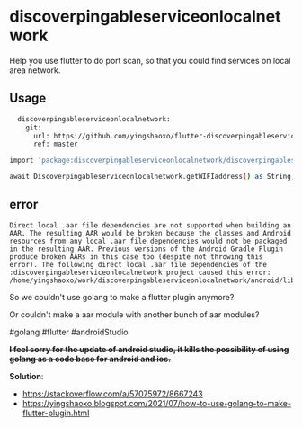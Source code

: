 # discoverpingableserviceonlocalnetwork

Help you use flutter to do port scan, so that you could find services on local area network.

## Usage
```bash
  discoverpingableserviceonlocalnetwork:
    git:
      url: https://github.com/yingshaoxo/flutter-discoverpingableserviceonlocalnetwork.git
      ref: master
```

```bash
import 'package:discoverpingableserviceonlocalnetwork/discoverpingableserviceonlocalnetwork.dart';

await Discoverpingableserviceonlocalnetwork.getWIFIaddress() as String;
```

## error
```
Direct local .aar file dependencies are not supported when building an AAR. The resulting AAR would be broken because the classes and Android resources from any local .aar file dependencies would not be packaged in the resulting AAR. Previous versions of the Android Gradle Plugin produce broken AARs in this case too (despite not throwing this error). The following direct local .aar file dependencies of the :discoverpingableserviceonlocalnetwork project caused this error: /home/yingshaoxo/work/discoverpingableserviceonlocalnetwork/android/libs/GoFind.aar
```

So we couldn't use golang to make a flutter plugin anymore?

Or couldn't make a aar module with another bunch of aar modules?

#golang #flutter #androidStudio

**~~I feel sorry for the update of android studio, it kills the possibility of using golang as a code base for android and ios.~~**

**Solution**: 

* https://stackoverflow.com/a/57075972/8667243 
* https://yingshaoxo.blogspot.com/2021/07/how-to-use-golang-to-make-flutter-plugin.html